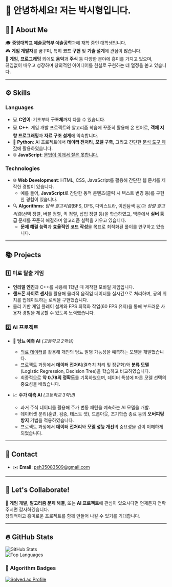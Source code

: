 # 👋 안녕하세요! 저는 박시형입니다.  

## 🧑‍💻 About Me  
🎓 **중앙대학교 예술공학부 예술공학**과에 재학 중인 대학생입니다.  
🎮 **게임 개발자**를 꿈꾸며, 특히 **코드 구현** 및 **기술 설계**에 관심이 많습니다.  
🎵 **게임**, **프로그래밍** 외에도 **음악**과 **주식** 등 다양한 분야에 흥미를 가지고 있으며,  
끊임없이 배우고 성장하며 창의적인 아이디어를 현실로 구현하는 데 열정을 쏟고 있습니다.  

---

## ⚙️ Skills  

### **Languages**  
- 💻 **C언어**: 기초부터 **구조체**까지 다룰 수 있습니다.
- 💻 **C++**: 게임 개발 프로젝트와 알고리즘 학습에 꾸준히 활용해 온 언어로, **객체 지향 프로그래밍**과 **자료 구조 설계**에 익숙합니다.  
- 🐍 **Python**: AI 프로젝트에서 **데이터 전처리**, **모델 구축**, 그리고 간단한 [분석 도구 제작](https://matplotlib.org/)에 활용하였습니다.  
- 🌐 **JavaScript**: [문법이 이래서 잘은 못합니다.](https://miro.medium.com/v2/resize:fit:706/1*Zk-LFN8_AtzNqJGj0Q84Pw.png)  

### **Technologies**  
- 🌐 **Web Development**: HTML, CSS, JavaScript를 활용해 간단한 웹 문서를 제작한 경험이 있습니다.  
  - 예를 들어, **JavaScript**로 간단한 동적 콘텐츠(클릭 시 텍스트 변경 등)를 구현한 경험이 있습니다.  
- 🔍 **Algorithms**: *탐색 알고리즘*(BFS, DFS, 다익스트라, 이진탐색 등)과 *정렬 알고리즘*(선택 정렬, 버블 정렬, 퀵 정렬, 삽입 정렬 등)을 학습하였고, 백준에서 **실버 등급** 문제를 꾸준히 해결하며 알고리즘 실력을 키우고 있습니다.  
  - **문제 해결 능력**과 **효율적인 코드 작성**을 목표로 최적화된 풀이를 연구하고 있습니다.  


---

## 📚 Projects  

### 1️⃣ **미로 탈출 게임**  
- **언리얼 엔진**과 C++를 사용해 1학년 때 제작한 모바일 게임입니다.  
- **핸드폰 자이로 센서**를 활용해 물리적 움직임 데이터를 실시간으로 처리하며, 공의 위치를 업데이트하는 로직을 구현했습니다.  
- 물리 기반 게임 플레이 설계와 FPS 최적화 작업(60 FPS 유지)을 통해 부드러운 사용자 경험을 제공할 수 있도록 노력했습니다.  

### 2️⃣ **AI 프로젝트**  
- 🤖 **당뇨 예측 AI** *(고등학교 2학년)*  
  - [의료 데이터](https://www.kaggle.com/datasets/uciml/pima-indians-diabetes-database)를 활용해 개인의 당뇨 발병 가능성을 예측하는 모델을 개발했습니다.  
  - 프로젝트 과정에서 **데이터 전처리**(결측치 처리 및 정규화)와 **분류 모델**(Logistic Regression, Decision Tree)을 학습하고 비교하였습니다.  
  - 최종적으로 **약 0.78의 정확도**를 기록하였으며, 데이터 특성에 따른 모델 선택의 중요성을 배웠습니다.
    
- 📈 **주가 예측 AI** *(고등학교 3학년)*  
  - 과거 주식 데이터를 활용해 주가 변동 패턴을 예측하는 AI 모델을 개발.  
  - 데이터셋 분리(훈련, 검증, 테스트 셋), 드롭아웃, 조기학습 종료 등의 **오버피팅 방지** 기법을 적용하였습니다.  
  - 프로젝트 과정에서 **데이터 전처리**와 **모델 성능 개선**의 중요성을 깊이 이해하게 되었습니다.
---

## 📧 Contact  
- ✉️ **Email**: psh35083509@gmail.com  

---

## 🤝 Let's Collaborate!  
👥 **게임 개발**, **알고리즘 문제 해결**, 또는 **AI 프로젝트**에 관심이 있으시다면 언제든지 연락 주시면 감사하겠습니다.  
창의적이고 흥미로운 프로젝트를 함께 만들어 나갈 수 있기를 기대합니다.  

---

## 🔥 GitHub Stats  
![GitHub Stats](https://github-readme-stats.vercel.app/api?username=padio514&show_icons=true&theme=radical)  
![Top Languages](https://github-readme-stats.vercel.app/api/top-langs/?username=padio514&layout=compact&theme=radical)  

### 🌟 Algorithm Badges  
[![Solved.ac Profile](http://mazassumnida.wtf/api/v2/generate_badge?boj=padio31616)](https://solved.ac/padio31616)  

